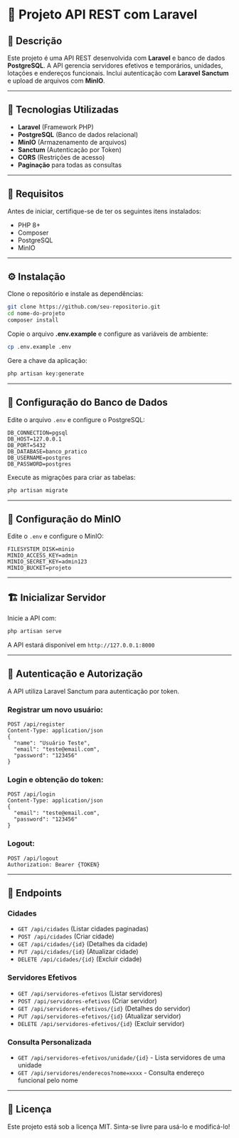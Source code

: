 # 📌 Projeto API REST com Laravel

## 📖 Descrição

Este projeto é uma API REST desenvolvida com **Laravel** e banco de dados **PostgreSQL**. A API gerencia servidores efetivos e temporários, unidades, lotações e endereços funcionais. Inclui autenticação com **Laravel Sanctum** e upload de arquivos com **MinIO**.

---

## 🚀 Tecnologias Utilizadas

- **Laravel** (Framework PHP)
- **PostgreSQL** (Banco de dados relacional)
- **MinIO** (Armazenamento de arquivos)
- **Sanctum** (Autenticação por Token)
- **CORS** (Restrições de acesso)
- **Paginação** para todas as consultas

---

## 📌 Requisitos

Antes de iniciar, certifique-se de ter os seguintes itens instalados:

- PHP 8+
- Composer
- PostgreSQL
- MinIO

---

## ⚙️ Instalação

Clone o repositório e instale as dependências:

```bash
git clone https://github.com/seu-repositorio.git
cd nome-do-projeto
composer install
```

Copie o arquivo **.env.example** e configure as variáveis de ambiente:

```bash
cp .env.example .env
```

Gere a chave da aplicação:

```bash
php artisan key:generate
```

---

## 🎲 Configuração do Banco de Dados

Edite o arquivo `.env` e configure o PostgreSQL:

```env
DB_CONNECTION=pgsql
DB_HOST=127.0.0.1
DB_PORT=5432
DB_DATABASE=banco_pratico
DB_USERNAME=postgres
DB_PASSWORD=postgres
```

Execute as migrações para criar as tabelas:

```bash
php artisan migrate
```

---

## 🔐 Configuração do MinIO

Edite o `.env` e configure o MinIO:

```env
FILESYSTEM_DISK=minio
MINIO_ACCESS_KEY=admin
MINIO_SECRET_KEY=admin123
MINIO_BUCKET=projeto
```

---

## 🏗️ Inicializar Servidor

Inicie a API com:

```bash
php artisan serve
```

A API estará disponível em `http://127.0.0.1:8000`

---

## 🔑 Autenticação e Autorização

A API utiliza Laravel Sanctum para autenticação por token.

### Registrar um novo usuário:

```http
POST /api/register
Content-Type: application/json
{
  "name": "Usuário Teste",
  "email": "teste@email.com",
  "password": "123456"
}
```

### Login e obtenção do token:

```http
POST /api/login
Content-Type: application/json
{
  "email": "teste@email.com",
  "password": "123456"
}
```

### Logout:

```http
POST /api/logout
Authorization: Bearer {TOKEN}
```

---

## 📌 Endpoints

### **Cidades**

- `GET /api/cidades` (Listar cidades paginadas)
- `POST /api/cidades` (Criar cidade)
- `GET /api/cidades/{id}` (Detalhes da cidade)
- `PUT /api/cidades/{id}` (Atualizar cidade)
- `DELETE /api/cidades/{id}` (Excluir cidade)

### **Servidores Efetivos**

- `GET /api/servidores-efetivos` (Listar servidores)
- `POST /api/servidores-efetivos` (Criar servidor)
- `GET /api/servidores-efetivos/{id}` (Detalhes do servidor)
- `PUT /api/servidores-efetivos/{id}` (Atualizar servidor)
- `DELETE /api/servidores-efetivos/{id}` (Excluir servidor)

### **Consulta Personalizada**

- `GET /api/servidores-efetivos/unidade/{id}` - Lista servidores de uma unidade
- `GET /api/servidores/enderecos?nome=xxxx` - Consulta endereço funcional pelo nome

---

## 📜 Licença

Este projeto está sob a licença MIT. Sinta-se livre para usá-lo e modificá-lo!

